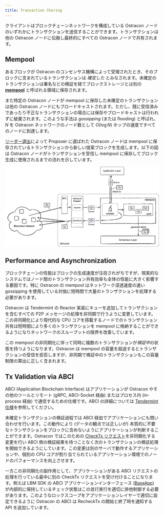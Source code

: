 ```yaml
---
title: Transaction Sharing
---
```


クライアントはブロックチェーンネットワークを構成している Ostracon ノードのいずれかにトランザクションを送信することができます。トランザクションは他の Ostracon ノードに伝搬し最終的にすべての Ostracon ノードで共有されます。

## Mempool

あるブロックが Ostracon のコンセンサス機構によって受理されたとき、そのブロックに含まれているトランザクションは *確定した* とみなされます。未確定のトランザクションは署名などの検証を経てブロックストレージとは別の [**mempool**](https://github.com/tendermint/tendermint/blob/v0.34.x/spec/abci/apps.md#mempool-connection) と呼ばれる領域に保存されます。

また特定の Ostracon ノードが mempool に保存した未確定のトランザクションは他の Ostracon ノードにもブロードキャストされます。ただし、既に受信済みであったり不正なトランザクションの場合には保存やブロードキャストは行われずに破棄されます。このような手法は *gossipping* (または flooding) と呼ばれ、 $N$ を Ostracon ネットワークのノード数として $O(\log N)$ ホップの速度ですべてのノードに到達します。

[リーダー選出](02-consensus.md)によって Proposer に選ばれた Ostracon ノードは mempool に保存されているトランザクションから新しい提案ブロックを生成します。以下の図は Ostracon ノードがトランザクションを受信し mempool に保存してブロック生成に使用されるまでの流れを示しています。

![Mempool in Ostracon structure](../static/tx-sharing/mempool.png)

## Performance and Asynchronization

ブロックチェーンの性能はブロックの生成速度が注目されがちですが、現実的なシステムではノード間のトランザクション共有効率も全体の性能に大きく影響する要因です。特に Ostracon の mempool はネットワーク浸透速度の速い gossipping を使用している対価に短時間で大量のトランザクションを処理する必要があります。

Ostracon は Tendermint の Reactor 実装にキューを追加してトランザクションを含むすべての P2P メッセージの処理を非同期で行うように変更しています。この非同期化により現代的な CPU コアを搭載するノードでのトランザクション共有は短時間により多くのトランザクションを mempool に格納することができるようになりネットワークのスループットの限界を改善しています。

この mempool の非同期化に伴って同時に複数のトランザクションが*検証中*の状態を持つようになります。Ostracon は mempool の容量を超過するとトランザクションの受信を拒否しますが、非同期で検証中のトランザクションもこの容量制限の算出に正しく含まれます。

## Tx Validation via ABCI

ABCI (Application Blockchain Interface) はアプリケーションが Ostracon やその他のツールとリモート (gRPC, ABCI-Socket 経由) またはプロセス内 (in-process 経由) で通信するための仕様です。ABCI の詳細については [Tendermint 仕様](https://github.com/tendermint/tendermint/tree/main/spec/abci)を参照してください。

未確定トランザクションの検証過程では ABCI 経由でアプリケーションにも問い合わせを行います。この動作により (データの観点では正しいが) 本質的に不要なトランザクションをブロックに含めないようにアプリケーションが判断することができます。Ostracon ではこのための [CheckTx リクエスト](https://github.com/tendermint/tendermint/blob/main/spec/abci/abci.md#mempool-connection)を非同期化する変更を行い ABCI 側の検証結果を待つことなく次のトランザクションの検証処理を開始できるようにしています。この変更は別のサーバで動作するアプリケーションや、個別の CPU コアが割り当てられているアプリケーション環境でのノードのパフォーマンスを向上させます。

一方この非同期化の副作用として、アプリケーションがある ABCI リクエストの処理を行っている最中に別の CheckTx リクエストを受け付けることになります。例えば LBM SDK の ABCI アプリケーションインターフェース ([BaseApp](https://github.com/line/lbm-sdk/blob/main/baseapp/baseapp.go)) が内部的に保持しているチェック状態はこの並行実行を適切に排他制御する必要があります。このようなロックスコープをアプリケーションレイヤーで適切に設定できるように Ostracon の ABCI は RecheckTx の開始と終了時を通知する API を追加しています。
